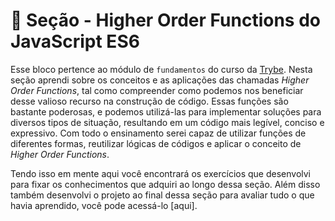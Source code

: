 # :paperclip: Seção - Higher Order Functions do JavaScript ES6

Esse bloco pertence ao módulo de `fundamentos` do curso da [Trybe](https://www.betrybe.com/). Nesta seção aprendi sobre os conceitos e as aplicações das chamadas _Higher Order Functions_, tal como compreender como podemos nos beneficiar desse valioso recurso na construção de código. Essas funções são bastante poderosas, e podemos utilizá-las para implementar soluções para diversos tipos de situação, resultando em um código mais legível, conciso e expressivo. Com todo o ensinamento serei capaz de utilizar funções de diferentes formas, reutilizar lógicas de códigos e aplicar o conceito de _Higher Order Functions_.

Tendo isso em mente aqui você encontrará os exercícios que desenvolvi para fixar os conhecimentos que adquiri ao longo dessa seção. Além disso também desenvolvi o projeto ao final dessa seção para avaliar tudo o que havia aprendido, você pode acessá-lo [aqui].

